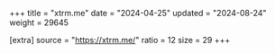 +++
title = "xtrm.me"
date = "2024-04-25"
updated = "2024-08-24"
weight = 29645

[extra]
source = "https://xtrm.me/"
ratio = 12
size = 29
+++
